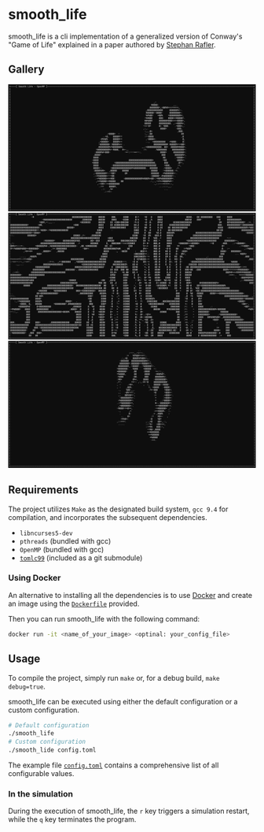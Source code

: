 # smooth_life
smooth_life is a cli implementation of a generalized version of Conway's "Game of Life" explained in a paper authored by [Stephan Rafler](https://arxiv.org/pdf/1111.1567.pdf).

## Gallery
![smooth_life first image](images/smooth_life_1.png)
![smooth_life second image](images/smooth_life_2.png)
![smooth_life third image](images/smooth_life_3.png)

## Requirements
The project utilizes `Make` as the designated build system, `gcc 9.4` for compilation, and incorporates the subsequent dependencies.

- `libncurses5-dev`
- `pthreads`    (bundled with gcc)
- `OpenMP`  (bundled with gcc)
- [`tomlc99`](https://github.com/cktan/tomlc99) (included as a git submodule)

### Using Docker
An alternative to installing all the dependencies is to use [Docker](https://www.docker.com) and create an image using the [`Dockerfile`](Dokerfile) provided.

Then you can run smooth_life with the following command:
```bash
docker run -it <name_of_your_image> <optinal: your_config_file>
```

## Usage

To compile the project, simply run `make` or, for a debug build, `make debug=true`.

smooth_life can be executed using either the default configuration or a custom configuration.
```bash
# Default configuration
./smooth_life
# Custom configuration
./smooth_lide config.toml
```

The example file [`config.toml`](config.toml) contains a comprehensive list of all configurable values.

### In the simulation
During the execution of smooth_life, the `r` key triggers a simulation restart, while the `q` key terminates the program.
